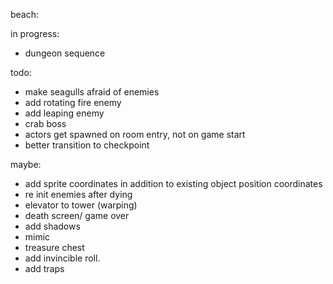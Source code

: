 beach:

in progress:
* dungeon sequence

todo:
* make seagulls afraid of enemies
* add rotating fire enemy
* add leaping enemy
* crab boss
* actors get spawned on room entry, not on game start
* better transition to checkpoint

maybe:
* add sprite coordinates in addition to existing object position coordinates
* re init enemies after dying
* elevator to tower (warping)
* death screen/ game over
* add shadows
* mimic
* treasure chest
* add invincible roll.
* add traps